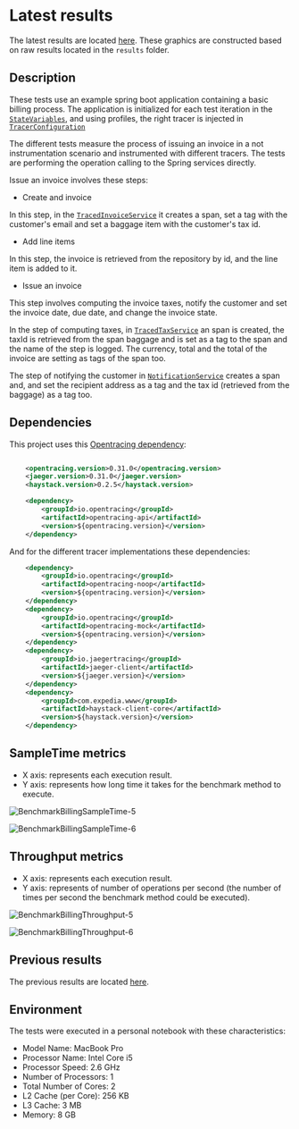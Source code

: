 # Latest results

The latest results are located [here](http://jmh.morethan.io/?sources=https://raw.githubusercontent.com/opentracing-contrib/java-benchmarks/master/opentracing-benchmark-spring-boot/results/jmh-2019-05-03-09-59-10.json,https://raw.githubusercontent.com/opentracing-contrib/java-benchmarks/master/opentracing-benchmark-spring-boot/results/jmh-2019-05-03-10-23-28.json,https://raw.githubusercontent.com/opentracing-contrib/java-benchmarks/master/opentracing-benchmark-spring-boot/results/jmh-2019-05-03-10-47-50.json,https://raw.githubusercontent.com/opentracing-contrib/java-benchmarks/master/opentracing-benchmark-spring-boot/results/jmh-2019-05-03-11-12-03.json,https://raw.githubusercontent.com/opentracing-contrib/java-benchmarks/master/opentracing-benchmark-spring-boot/results/jmh-2019-05-03-11-36-19.json,https://raw.githubusercontent.com/opentracing-contrib/java-benchmarks/master/opentracing-benchmark-spring-boot/results/jmh-2019-05-03-12-00-46.json,https://raw.githubusercontent.com/opentracing-contrib/java-benchmarks/master/opentracing-benchmark-spring-boot/results/jmh-2019-05-03-12-25-15.json,https://raw.githubusercontent.com/opentracing-contrib/java-benchmarks/master/opentracing-benchmark-spring-boot/results/jmh-2019-05-03-12-49-30.json,https://raw.githubusercontent.com/opentracing-contrib/java-benchmarks/master/opentracing-benchmark-spring-boot/results/jmh-2019-05-03-13-13-28.json,https://raw.githubusercontent.com/opentracing-contrib/java-benchmarks/master/opentracing-benchmark-spring-boot/results/jmh-2019-05-03-13-37-29.json,https://raw.githubusercontent.com/opentracing-contrib/java-benchmarks/master/opentracing-benchmark-spring-boot/results/jmh-2019-05-03-15-27-06.json&topBar=Opentracing%20spring%20boot).
These graphics are constructed based on raw results located in the ``results`` folder.

## Description

These tests use an example spring boot application containing a basic billing process. The application is 
initialized for each test iteration in the [`StateVariables`](src/main/java/io/opentracing/contrib/benchmarks/BenchmarkBillingBase.java), 
and using profiles, the right tracer is injected in [`TracerConfiguration`](src/main/java/io/opentracing/contrib/benchmarks/config/TracerConfiguration.java) 
   
The different tests measure the process of issuing an invoice in a not instrumentation scenario and instrumented with different tracers. 
The tests are performing the operation calling to the Spring services directly.

Issue an invoice involves these steps:

- Create and invoice

In this step, in the [`TracedInvoiceService`](src/main/java/io/opentracing/contrib/benchmarks/billing/service/traced/TracedInvoiceService.java) it creates a span, set a tag with the customer's email and set a baggage item with the customer's tax id.

- Add line items

In this step, the invoice is retrieved from the repository by id, and the line item is added to it. 

- Issue an invoice

This step involves computing the invoice taxes, notify the customer and set the invoice date, due date, and change the invoice state. 

In the step of computing taxes, in [`TracedTaxService`](src/main/java/io/opentracing/contrib/benchmarks/billing/service/traced/TracedTaxService.java) an span is created, the taxId is retrieved from the span baggage and is set as a tag to the span and the name of the step is logged. The currency, total and the total of the invoice are setting as tags of the span too.

The step of notifying the customer in [`NotificationService`](src/main/java/io/opentracing/contrib/benchmarks/billing/service/traced/TracedNotificationService.java) creates a span and, and set the recipient address as a tag and the tax id (retrieved from the baggage) as a tag too.  

## Dependencies

This project uses this [Opentracing dependency](https://github.com/opentracing/opentracing-java):

```xml

    <opentracing.version>0.31.0</opentracing.version>
    <jaeger.version>0.31.0</jaeger.version>
    <haystack.version>0.2.5</haystack.version>

    <dependency>
        <groupId>io.opentracing</groupId>
        <artifactId>opentracing-api</artifactId>
	    <version>${opentracing.version}</version>
    </dependency>
```

And for the different tracer implementations these dependencies:

```xml
    <dependency>
        <groupId>io.opentracing</groupId>
        <artifactId>opentracing-noop</artifactId>
        <version>${opentracing.version}</version>
    </dependency>
    <dependency>
        <groupId>io.opentracing</groupId>
        <artifactId>opentracing-mock</artifactId>
        <version>${opentracing.version}</version>
    </dependency>
    <dependency>
        <groupId>io.jaegertracing</groupId>
        <artifactId>jaeger-client</artifactId>
        <version>${jaeger.version}</version>
    </dependency>
    <dependency>
        <groupId>com.expedia.www</groupId>
        <artifactId>haystack-client-core</artifactId>
        <version>${haystack.version}</version>
    </dependency>
```

## SampleTime metrics

- X axis: represents each execution result.
- Y axis: represents how long time it takes for the benchmark method to execute.

![BenchmarkBillingSampleTime-5](results-imgs/BenchmarkBillingSampleTime.5.png)

![BenchmarkBillingSampleTime-6](results-imgs/BenchmarkBillingSampleTime.6.png)

## Throughput metrics

- X axis: represents each execution result.
- Y axis: represents of number of operations per second  (the number of times per second the benchmark method could be executed).

![BenchmarkBillingThroughput-5](results-imgs/BenchmarkBillingThroughput.5.png)

![BenchmarkBillingThroughput-6](results-imgs/BenchmarkBillingThroughput.6.png)

## Previous results
The previous results are located [here](results-md/previous.md).

## Environment
The tests were executed in a personal notebook with these characteristics:

- Model Name:	MacBook Pro
- Processor Name:	Intel Core i5
- Processor Speed:	2.6 GHz
- Number of Processors:	1
- Total Number of Cores:	2
- L2 Cache (per Core):	256 KB
- L3 Cache:	3 MB
- Memory:	8 GB

